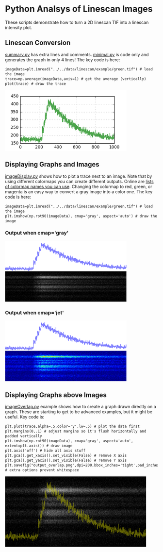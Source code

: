 # Python Analsys of Linescan Images
These scripts demonstrate how to turn a 2D linescan TIF into a linescan intensity plot. 

## Linescan Conversion
[summary.py](summary.py) has extra lines and comments. [minimal.py](minimal.py) is code only and generates the graph in only 4 lines! The key code is here:
```
imageData=plt.imread("../../data/linescan/example/green.tif") # load the image
trace=np.average(imageData,axis=1) # get the average (vertically)
plot(trace) # draw the trace
```
![](output.png)

## Displaying Graphs and Images
[imageDisplay.py](imageDisplay.py) shows how to plot a trace next to an image. Note that by using different colormaps you can create different outputs. Online are [lists of colormap names you can use](https://matplotlib.org/examples/color/colormaps_reference.html). Changing the colormap to red, green, or magenta is an easy way to convert a gray image into a color one. The key code is here:
```
imageData=plt.imread("../../data/linescan/example/green.tif") # load the image
plt.imshow(np.rot90(imageData), cmap='gray', aspect='auto') # draw the image
```
### Output when cmap='gray'
![](output_gray.png)

### Output when cmap='jet'
![](output_jet.png)

## Displaying Graphs above Images
[imageOverlap.py](imageOverlap.py) example shows how to create a graph drawn directly on a graph. These are starting to get to be advanced examples, but it might be useful. Key code is:
```
plt.plot(trace,alpha=.5,color='y',lw=.5) # plot the data first
plt.margins(0,.1) # adjust margins so it's flush horizontally and padded vertically
plt.imshow(np.rot90(imageData), cmap='gray', aspect='auto', extent=plt.axis()) # draw image
plt.axis('off') # hide all axis stuff
plt.gca().get_xaxis().set_visible(False) # remove X axis
plt.gca().get_yaxis().set_visible(False) # remove Y axis
plt.savefig("output_overlap.png",dpi=200,bbox_inches='tight',pad_inches=0) # extra options prevent whitespace
```
![](output_overlap.png)